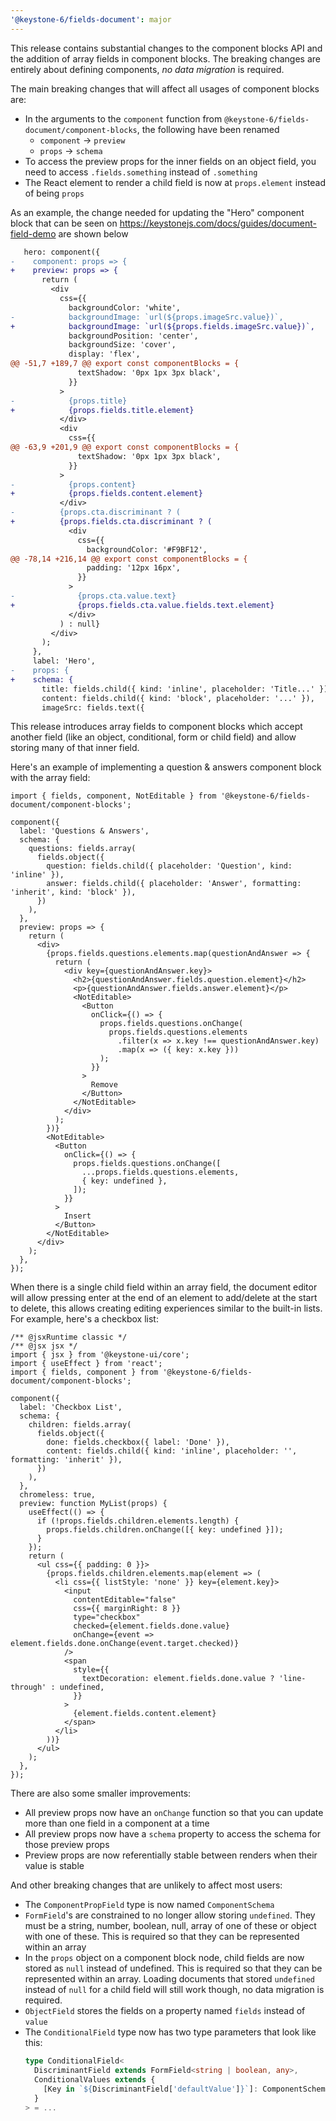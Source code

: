 ```yaml
---
'@keystone-6/fields-document': major
---
```


This release contains substantial changes to the component blocks API and the addition of array fields in component blocks. The breaking changes are entirely about defining components, _no data migration_ is required.

The main breaking changes that will affect all usages of component blocks are:

- In the arguments to the `component` function from `@keystone-6/fields-document/component-blocks`, the following have been renamed
  - `component` -> `preview`
  - `props` -> `schema`
- To access the preview props for the inner fields on an object field, you need to access `.fields.something` instead of `.something`
- The React element to render a child field is now at `props.element` instead of being `props`

As an example, the change needed for updating the "Hero" component block that can be seen on https://keystonejs.com/docs/guides/document-field-demo are shown below

```diff
   hero: component({
-    component: props => {
+    preview: props => {
       return (
         <div
           css={{
             backgroundColor: 'white',
-            backgroundImage: `url(${props.imageSrc.value})`,
+            backgroundImage: `url(${props.fields.imageSrc.value})`,
             backgroundPosition: 'center',
             backgroundSize: 'cover',
             display: 'flex',
@@ -51,7 +189,7 @@ export const componentBlocks = {
               textShadow: '0px 1px 3px black',
             }}
           >
-            {props.title}
+            {props.fields.title.element}
           </div>
           <div
             css={{
@@ -63,9 +201,9 @@ export const componentBlocks = {
               textShadow: '0px 1px 3px black',
             }}
           >
-            {props.content}
+            {props.fields.content.element}
           </div>
-          {props.cta.discriminant ? (
+          {props.fields.cta.discriminant ? (
             <div
               css={{
                 backgroundColor: '#F9BF12',
@@ -78,14 +216,14 @@ export const componentBlocks = {
                 padding: '12px 16px',
               }}
             >
-              {props.cta.value.text}
+              {props.fields.cta.value.fields.text.element}
             </div>
           ) : null}
         </div>
       );
     },
     label: 'Hero',
-    props: {
+    schema: {
       title: fields.child({ kind: 'inline', placeholder: 'Title...' }),
       content: fields.child({ kind: 'block', placeholder: '...' }),
       imageSrc: fields.text({
```

This release introduces array fields to component blocks which accept another field (like an object, conditional, form or child field) and allow storing many of that inner field.

Here's an example of implementing a question & answers component block with the array field:

```tsx
import { fields, component, NotEditable } from '@keystone-6/fields-document/component-blocks';

component({
  label: 'Questions & Answers',
  schema: {
    questions: fields.array(
      fields.object({
        question: fields.child({ placeholder: 'Question', kind: 'inline' }),
        answer: fields.child({ placeholder: 'Answer', formatting: 'inherit', kind: 'block' }),
      })
    ),
  },
  preview: props => {
    return (
      <div>
        {props.fields.questions.elements.map(questionAndAnswer => {
          return (
            <div key={questionAndAnswer.key}>
              <h2>{questionAndAnswer.fields.question.element}</h2>
              <p>{questionAndAnswer.fields.answer.element}</p>
              <NotEditable>
                <Button
                  onClick={() => {
                    props.fields.questions.onChange(
                      props.fields.questions.elements
                        .filter(x => x.key !== questionAndAnswer.key)
                        .map(x => ({ key: x.key }))
                    );
                  }}
                >
                  Remove
                </Button>
              </NotEditable>
            </div>
          );
        })}
        <NotEditable>
          <Button
            onClick={() => {
              props.fields.questions.onChange([
                ...props.fields.questions.elements,
                { key: undefined },
              ]);
            }}
          >
            Insert
          </Button>
        </NotEditable>
      </div>
    );
  },
});
```

When there is a single child field within an array field, the document editor will allow pressing enter at the end of an element to add/delete at the start to delete, this allows creating editing experiences similar to the built-in lists. For example, here's a checkbox list:

```tsx
/** @jsxRuntime classic */
/** @jsx jsx */
import { jsx } from '@keystone-ui/core';
import { useEffect } from 'react';
import { fields, component } from '@keystone-6/fields-document/component-blocks';

component({
  label: 'Checkbox List',
  schema: {
    children: fields.array(
      fields.object({
        done: fields.checkbox({ label: 'Done' }),
        content: fields.child({ kind: 'inline', placeholder: '', formatting: 'inherit' }),
      })
    ),
  },
  chromeless: true,
  preview: function MyList(props) {
    useEffect(() => {
      if (!props.fields.children.elements.length) {
        props.fields.children.onChange([{ key: undefined }]);
      }
    });
    return (
      <ul css={{ padding: 0 }}>
        {props.fields.children.elements.map(element => (
          <li css={{ listStyle: 'none' }} key={element.key}>
            <input
              contentEditable="false"
              css={{ marginRight: 8 }}
              type="checkbox"
              checked={element.fields.done.value}
              onChange={event => element.fields.done.onChange(event.target.checked)}
            />
            <span
              style={{
                textDecoration: element.fields.done.value ? 'line-through' : undefined,
              }}
            >
              {element.fields.content.element}
            </span>
          </li>
        ))}
      </ul>
    );
  },
});
```

There are also some smaller improvements:

- All preview props now have an `onChange` function so that you can update more than one field in a component at a time
- All preview props now have a `schema` property to access the schema for those preview props
- Preview props are now referentially stable between renders when their value is stable

And other breaking changes that are unlikely to affect most users:

- The `ComponentPropField` type is now named `ComponentSchema`
- `FormField`'s are constrained to no longer allow storing `undefined`. They must be a string, number, boolean, null, array of one of these or object with one of these. This is required so that they can be represented within an array
- In the `props` object on a component block node, child fields are now stored as `null` instead of undefined. This is required so that they can be represented within an array. Loading documents that stored `undefined` instead of `null` for a child field will still work though, no data migration is required.
- `ObjectField` stores the fields on a property named `fields` instead of `value`
- The `ConditionalField` type now has two type parameters that look like this:
  ```ts
  type ConditionalField<
    DiscriminantField extends FormField<string | boolean, any>,
    ConditionalValues extends {
      [Key in `${DiscriminantField['defaultValue']}`]: ComponentSchema;
    }
  > = ...
  ```

